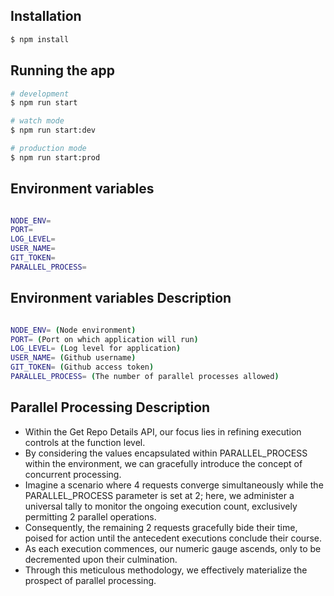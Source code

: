 ## Installation

```bash
$ npm install
```

## Running the app

```bash
# development
$ npm run start

# watch mode
$ npm run start:dev

# production mode
$ npm run start:prod
```

## Environment variables

```bash

NODE_ENV=
PORT=
LOG_LEVEL=
USER_NAME=
GIT_TOKEN=
PARALLEL_PROCESS=
```

## Environment variables Description

```bash

NODE_ENV= (Node environment)
PORT= (Port on which application will run)
LOG_LEVEL= (Log level for application)
USER_NAME= (Github username)
GIT_TOKEN= (Github access token)
PARALLEL_PROCESS= (The number of parallel processes allowed)
```

## Parallel Processing Description

- Within the Get Repo Details API, our focus lies in refining execution controls at the function level.
- By considering the values encapsulated within PARALLEL_PROCESS within the environment, we can gracefully introduce the concept of concurrent processing.
- Imagine a scenario where 4 requests converge simultaneously while the PARALLEL_PROCESS parameter is set at 2; here, we administer a universal tally to monitor the ongoing execution count, exclusively permitting 2 parallel operations.
- Consequently, the remaining 2 requests gracefully bide their time, poised for action until the antecedent executions conclude their course.
- As each execution commences, our numeric gauge ascends, only to be decremented upon their culmination.
- Through this meticulous methodology, we effectively materialize the prospect of parallel processing.
